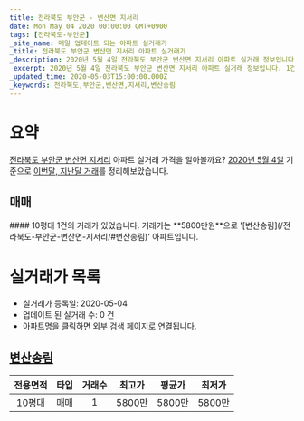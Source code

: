 ```yaml
---
title: 전라북도 부안군 - 변산면 지서리
date: Mon May 04 2020 00:00:00 GMT+0900
tags: [전라북도-부안군]
_site_name: 매일 업데이트 되는 아파트 실거래가
_title: 전라북도 부안군 변산면 지서리 아파트 실거래가
_description: 2020년 5월 4일 전라북도 부안군 변산면 지서리 아파트 실거래 정보입니다. 1건 아파트 정보가 있습니다.
_excerpt: 2020년 5월 4일 전라북도 부안군 변산면 지서리 아파트 실거래 정보입니다. 1건 아파트 정보가 있습니다.
_updated_time: 2020-05-03T15:00:00.000Z
_keywords: 전라북도,부안군,변산면,지서리,변산송림
---
```





# 요약
<ins>전라북도 부안군 변산면 지서리</ins> 아파트 실거래 가격을 알아볼까요? <ins>2020년 5월 4일</ins> 기준으로 <ins>이번달, 지난달 거래</ins>를 정리해보았습니다.

## 매매
<div class="container">
<div class="twelve columns" markdown="1">
#### 10평대
1건의 거래가 있었습니다. 거래가는 **5800만원**으로 '[변산송림](/전라북도-부안군-변산면-지서리/#변산송림)' 아파트입니다.
</div>
</div>



# 실거래가 목록
- 실거래가 등록일: 2020-05-04
- 업데이트 된 실거래 수: 0 건
- 아파트명을 클릭하면 외부 검색 페이지로 연결됩니다.

## [변산송림](#변산송림)

|전용면적|타입|거래수|최고가|평균가|최저가|
|:---:|:---:|:---:|:---:|:---:|:---:|
|10평대|<span class="deal-type-1">매매</span>|1|5800만|5800만|5800만|

<br/>



